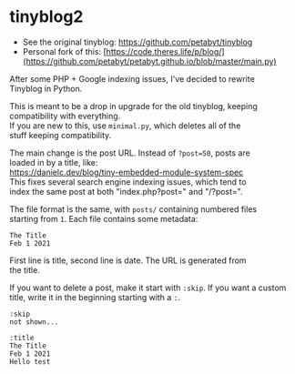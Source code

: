 # tinyblog2
- See the original tinyblog: https://github.com/petabyt/tinyblog
- Personal fork of this: [https://code.theres.life/p/blog/](https://github.com/petabyt/petabyt.github.io/blob/master/main.py)

After some PHP + Google indexing issues, I've decided to rewrite  
Tinyblog in Python.

This is meant to be a drop in upgrade for the old tinyblog, keeping  
compatibility with everything.  
If you are new to this, use `minimal.py`, which deletes all of the  
stuff keeping compatibility.  

The main change is the post URL. Instead of `?post=50`, posts are  
loaded in by a title, like:  
https://danielc.dev/blog/tiny-embedded-module-system-spec  
This fixes several search engine indexing issues, which tend to  
index the same post at both "index.php?post=" and "/?post=".  

The file format is the same, with `posts/` containing numbered files  
starting from `1`. Each file contains some metadata:
```
The Title
Feb 1 2021
```
First line is title, second line is date. The URL is generated from  
the title.

If you want to delete a post, make it start with `:skip`.
If you want a custom title, write it in the beginning starting with a `:`.  

```
:skip
not shown...
```

```
:title
The Title
Feb 1 2021
Hello test
```
